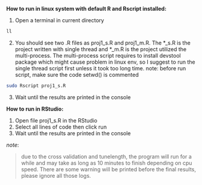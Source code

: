 **How to run in linux system with default R and Rscript installed:**
1. Open a terminal in current directory
```sh
ll
```
2. You should see two .R files as proj1_s.R and proj1_m.R. The *_s.R is the project written with single thread and *_m.R is the project utilized the multi-process. The multi-process script requires to install devstool package which might cause problem in linux env, so I suggest to run the single thread script first unless it took too long time.
note: before run script, make sure the code setwd() is commented 
```sh
sudo Rscript proj1_s.R    
```
3. Wait until the results are printed in the console

**How to run in RStudio:**
1. Open file proj1_s.R in the RStudio
2. Select all lines of code then click run
3. Wait until the results are printed in the console

_note_: 
> due to the cross validation and tunelength, the program will run for a while and may take as long as 10 minutes to finish depending on cpu speed. There are some warning will be printed before the final results, please ignore all those logs.
